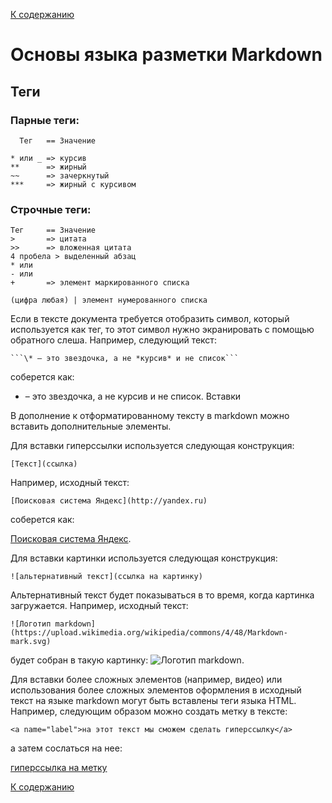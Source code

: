 [К содержанию](../../../)
# Основы языка разметки Markdown

## Теги

### Парные теги:

      Тег   == Значение

    * или _ => курсив
    **      => жирный
    ~~ 	    => зачеркнутый
    ***     => жирный с курсивом

### Строчные теги:
    Тег     == Значение
    >       => цитата
    >>      => вложенная цитата
    4 пробела > выделенный абзац
    * или 
    - или 
    +       => элемент маркированного списка

    (цифра любая) | элемент нумерованного списка

Если в тексте документа требуется отобразить символ, который используется как тег, то этот символ нужно экранировать с помощью обратного слеша. Например, следующий текст:

    ```\* – это звездочка, а не *курсив* и не список```

соберется как:

* – это звездочка, а не курсив и не список.
Вставки

В дополнение к отформатированному тексту в markdown можно вставить дополнительные элементы.

Для вставки гиперссылки используется следующая конструкция:

    [Текст](ссылка)

Например, исходный текст:

    [Поисковая система Яндекс](http://yandex.ru)

соберется как: 

[Поисковая система Яндекс](http://yandex.ru).

Для вставки картинки используется следующая конструкция:

    ![альтернативный текст](ссылка на картинку)

Альтернативный текст будет показываться в то время, когда картинка загружается. Например, исходный текст:

    ![Логотип markdown](https://upload.wikimedia.org/wikipedia/commons/4/48/Markdown-mark.svg)

будет собран в такую картинку: ![Логотип markdown](https://upload.wikimedia.org/wikipedia/commons/4/48/Markdown-mark.svg).

Для вставки более сложных элементов (например, видео) или использования более сложных элементов оформления в исходный текст на языке markdown могут быть вставлены теги языка HTML. Например, следующим образом можно создать метку в тексте:

    <a name="label">на этот текст мы сможем сделать гиперссылку</a>

а затем сослаться на нее:

[гиперссылка на метку](#label)

[К содержанию](../../../)
